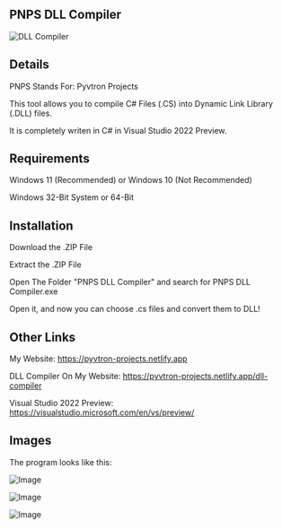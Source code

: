 ## PNPS DLL Compiler

![DLL Compiler](https://i.ibb.co/wh4GmQKJ/DLLCompiler-Logo.png)

## Details

PNPS Stands For: Pyvtron Projects

This tool allows you to compile C# Files (.CS) into Dynamic Link Library (.DLL) files.

It is completely writen in C# in Visual Studio 2022 Preview.

## Requirements

Windows 11 (Recommended) or Windows 10 (Not Recommended)

Windows 32-Bit System or 64-Bit

## Installation

Download the .ZIP File

Extract the .ZIP File

Open The Folder "PNPS DLL Compiler" and search for PNPS DLL Compiler.exe

Open it, and now you can choose .cs files and convert them to DLL!

## Other Links

My Website: https://pyvtron-projects.netlify.app

DLL Compiler On My Website: https://pyvtron-projects.netlify.app/dll-compiler

Visual Studio 2022 Preview: https://visualstudio.microsoft.com/en/vs/preview/

## Images

The program looks like this:

![Image](https://i.ibb.co/Gv811nwT/PNPSDLLCompiler-Leak.png)

![Image](https://i.ibb.co/CRBwg1f/PNPSDLLCompiler-Leak-2.png)

![Image](https://i.ibb.co/tTCXXPZH/PNPSDLLCompiler-Leak-3.png)
